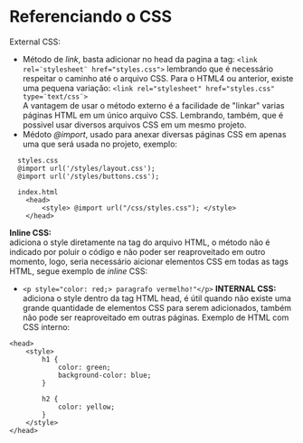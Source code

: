 # Referenciando o CSS  
External CSS:  
 * Método de *_link_*, basta adicionar no head da pagina a tag: `<link rel=¨stylesheet¨ href="styles.css">` lembrando que é necessário respeitar o caminho até o arquivo CSS. Para o HTML4 ou anterior, existe uma pequena variação: `<link rel="stylesheet" href="styles.css" type=¨text/css¨>`  
 A vantagem de usar o método externo é a facilidade de "linkar" varias páginas HTML em um único arquivo CSS. Lembrando, também, que é possivel usar diversos arquivos CSS em um mesmo projeto.
  *  Médoto *_@import_*, usado para anexar diversas páginas CSS em apenas uma que será usada no projeto, exemplo: 
```
  styles.css
  @import url('/styles/layout.css');
  @import url('/styles/buttons.css');

  index.html
    <head>
        <style> @import url("/css/styles.css"); </style>
    </head>
```
**Inline CSS:**  
adiciona o style diretamente na tag do arquivo HTML, o método não é indicado por poluir o código e não poder ser reaproveitado em outro momento, logo, seria necessário aicionar elementos CSS em todas as tags HTML, segue exemplo de *_inline_* CSS:
 * `<p style="color: red;> paragrafo vermelho!"</p>`
**INTERNAL CSS:**  
adiciona o style dentro da tag HTML head, é útil quando não existe uma grande quantidade de elementos CSS para serem adicionados, também não pode ser reaproveitado em outras páginas. Exemplo de HTML com CSS interno:
```
<head>
    <style>
        h1 {
            color: green;
            background-color: blue;
        }

        h2 {
            color: yellow;
        }
    </style>
</head>
```
